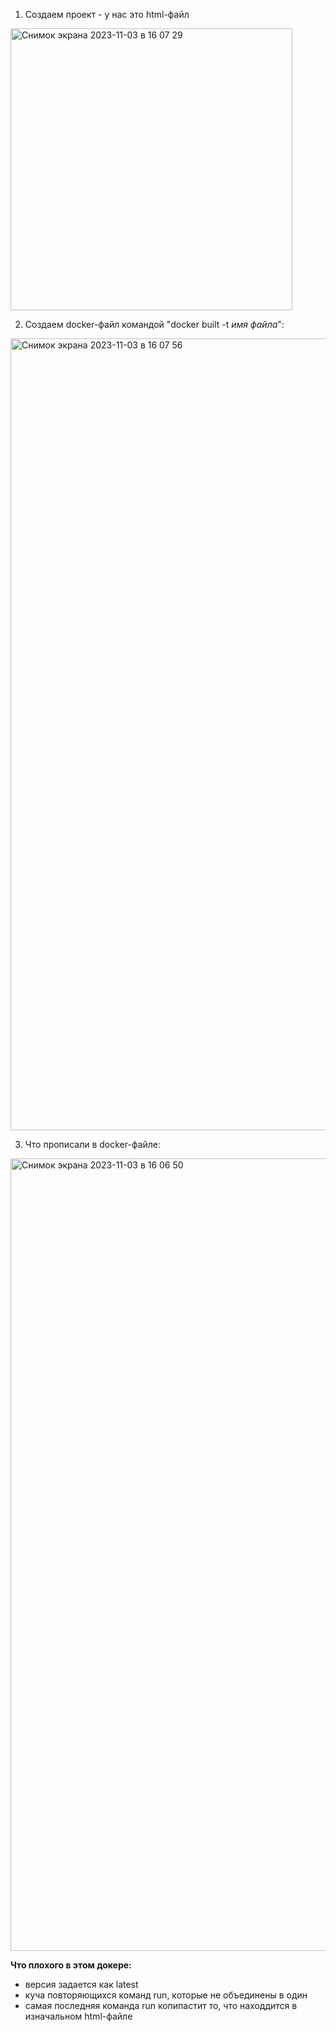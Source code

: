1) Создаем проект - у нас это html-файл

  <img width="451" alt="Снимок экрана 2023-11-03 в 16 07 29" src="https://github.com/12262004-m/OT-U/assets/112974851/b475d91f-353b-4a77-b3a0-0a74dbfd0f4e">

2) Создаем docker-файл командой "docker built -t *имя файла*":
  <img width="1267" alt="Снимок экрана 2023-11-03 в 16 07 56" src="https://github.com/12262004-m/OT-U/assets/112974851/ad193b4c-ffd3-4ecc-ad33-30657a750d27">

3) Что прописали в docker-файле:
<img width="1268" alt="Снимок экрана 2023-11-03 в 16 06 50" src="https://github.com/12262004-m/OT-U/assets/112974851/02e3cb74-04d1-495a-a86a-02dc695b016b">

**Что плохого в этом докере:**
- версия задается как latest
- куча повторяющихся команд run, которые не объединены в один
- самая последняя команда run копипастит то, что находдится в изначальном html-файле
